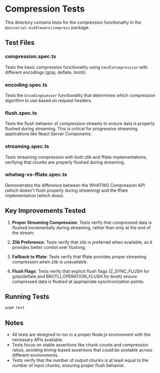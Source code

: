 # Compression Tests

This directory contains tests for the compression functionality in the `@universal-middleware/compress` package.

## Test Files

### compression.spec.ts
Tests the basic compression functionality using `handleCompression` with different encodings (gzip, deflate, brotli).

### encoding.spec.ts
Tests the `EncodingGuesser` functionality that determines which compression algorithm to use based on request headers.

### flush.spec.ts
Tests the flush behavior of compression streams to ensure data is properly flushed during streaming. This is critical for progressive streaming applications like React Server Components.

### streaming.spec.ts
Tests streaming compression with both zlib and fflate implementations, verifying that chunks are properly flushed during streaming.

### whatwg-vs-fflate.spec.ts
Demonstrates the difference between the WHATWG Compression API (which doesn't flush properly during streaming) and the fflate implementation (which does).

## Key Improvements Tested

1. **Proper Streaming Compression**: Tests verify that compressed data is flushed incrementally during streaming, rather than only at the end of the stream.

2. **Zlib Preference**: Tests verify that zlib is preferred when available, as it provides better control over flushing.

3. **Fallback to fflate**: Tests verify that fflate provides proper streaming compression when zlib is unavailable.

4. **Flush Flags**: Tests verify that explicit flush flags (Z_SYNC_FLUSH for gzip/deflate and BROTLI_OPERATION_FLUSH for brotli) ensure compressed data is flushed at appropriate synchronization points.

## Running Tests

```bash
pnpm test
```

## Notes

- All tests are designed to run in a proper Node.js environment with the necessary APIs available.
- Tests focus on stable assertions like chunk counts and compression ratios, avoiding timing-based assertions that could be unstable across different environments.
- Tests verify that the number of output chunks is at least equal to the number of input chunks, ensuring proper flush behavior.
